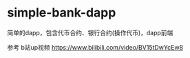 # simple-bank-dapp



简单的dapp，包含代币合约、银行合约(操作代币)，dapp前端





参考 b站up视频 https://www.bilibili.com/video/BV15tDwYcEw8